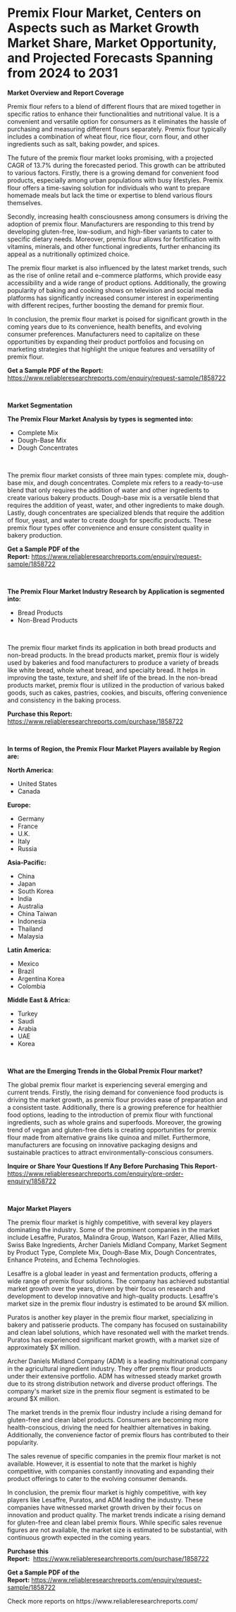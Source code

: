 <p><h1>Premix Flour Market, Centers on Aspects such as Market Growth Market Share, Market Opportunity, and Projected Forecasts Spanning from 2024 to 2031</h1></p><p><strong>Market Overview and Report Coverage</strong></p>
<p><p>Premix flour refers to a blend of different flours that are mixed together in specific ratios to enhance their functionalities and nutritional value. It is a convenient and versatile option for consumers as it eliminates the hassle of purchasing and measuring different flours separately. Premix flour typically includes a combination of wheat flour, rice flour, corn flour, and other ingredients such as salt, baking powder, and spices.</p><p>The future of the premix flour market looks promising, with a projected CAGR of 13.7% during the forecasted period. This growth can be attributed to various factors. Firstly, there is a growing demand for convenient food products, especially among urban populations with busy lifestyles. Premix flour offers a time-saving solution for individuals who want to prepare homemade meals but lack the time or expertise to blend various flours themselves.</p><p>Secondly, increasing health consciousness among consumers is driving the adoption of premix flour. Manufacturers are responding to this trend by developing gluten-free, low-sodium, and high-fiber variants to cater to specific dietary needs. Moreover, premix flour allows for fortification with vitamins, minerals, and other functional ingredients, further enhancing its appeal as a nutritionally optimized choice.</p><p>The premix flour market is also influenced by the latest market trends, such as the rise of online retail and e-commerce platforms, which provide easy accessibility and a wide range of product options. Additionally, the growing popularity of baking and cooking shows on television and social media platforms has significantly increased consumer interest in experimenting with different recipes, further boosting the demand for premix flour.</p><p>In conclusion, the premix flour market is poised for significant growth in the coming years due to its convenience, health benefits, and evolving consumer preferences. Manufacturers need to capitalize on these opportunities by expanding their product portfolios and focusing on marketing strategies that highlight the unique features and versatility of premix flour.</p></p>
<p><strong>Get a Sample PDF of the Report:</strong> <a href="https://www.reliableresearchreports.com/enquiry/request-sample/1858722">https://www.reliableresearchreports.com/enquiry/request-sample/1858722</a></p>
<p>&nbsp;</p>
<p><strong>Market Segmentation</strong></p>
<p><strong>The Premix Flour Market Analysis by types is segmented into:</strong></p>
<p><ul><li>Complete Mix</li><li>Dough-Base Mix</li><li>Dough Concentrates</li></ul></p>
<p>&nbsp;</p>
<p><p>The premix flour market consists of three main types: complete mix, dough-base mix, and dough concentrates. Complete mix refers to a ready-to-use blend that only requires the addition of water and other ingredients to create various bakery products. Dough-base mix is a versatile blend that requires the addition of yeast, water, and other ingredients to make dough. Lastly, dough concentrates are specialized blends that require the addition of flour, yeast, and water to create dough for specific products. These premix flour types offer convenience and ensure consistent quality in bakery production.</p></p>
<p><strong>Get a Sample PDF of the Report:</strong>&nbsp;<a href="https://www.reliableresearchreports.com/enquiry/request-sample/1858722">https://www.reliableresearchreports.com/enquiry/request-sample/1858722</a></p>
<p>&nbsp;</p>
<p><strong>The Premix Flour Market Industry Research by Application is segmented into:</strong></p>
<p><ul><li>Bread Products</li><li>Non-Bread Products</li></ul></p>
<p>&nbsp;</p>
<p><p>The premix flour market finds its application in both bread products and non-bread products. In the bread products market, premix flour is widely used by bakeries and food manufacturers to produce a variety of breads like white bread, whole wheat bread, and specialty bread. It helps in improving the taste, texture, and shelf life of the bread. In the non-bread products market, premix flour is utilized in the production of various baked goods, such as cakes, pastries, cookies, and biscuits, offering convenience and consistency in the baking process.</p></p>
<p><strong>Purchase this Report:</strong>&nbsp; <a href="https://www.reliableresearchreports.com/purchase/1858722">https://www.reliableresearchreports.com/purchase/1858722</a></p>
<p>&nbsp;</p>
<p><strong>In terms of Region, the Premix Flour Market Players available by Region are:</strong></p>
<p>
    <p> <strong> North America: </strong>
        <ul>
            <li>United States</li>
            <li>Canada</li>
        </ul>
        </p> 
    <p> <strong> Europe: </strong>
        <ul>
            <li>Germany</li>
            <li>France</li>
            <li>U.K.</li>
            <li>Italy</li>
            <li>Russia</li>
        </ul>
        </p> 
    <p> <strong> Asia-Pacific: </strong>
        <ul>
            <li>China</li>
            <li>Japan</li>
            <li>South Korea</li>
            <li>India</li>
            <li>Australia</li>
            <li>China Taiwan</li>
            <li>Indonesia</li>
            <li>Thailand</li>
            <li>Malaysia</li>
        </ul>
        </p> 
    <p> <strong> Latin America: </strong>
        <ul>
            <li>Mexico</li>
            <li>Brazil</li>
            <li>Argentina Korea</li>
            <li>Colombia</li>
        </ul>
        </p> 
    <p> <strong> Middle East & Africa: </strong>
        <ul>
            <li>Turkey</li>
            <li>Saudi</li>
            <li>Arabia</li>
            <li>UAE</li>
            <li>Korea</li>
        </ul>
    </p>
    </p>
<p>&nbsp;</p>
<p><strong>What are the Emerging Trends in the Global Premix Flour market?</strong></p>
<p><p>The global premix flour market is experiencing several emerging and current trends. Firstly, the rising demand for convenience food products is driving the market growth, as premix flour provides ease of preparation and a consistent taste. Additionally, there is a growing preference for healthier food options, leading to the introduction of premix flour with functional ingredients, such as whole grains and superfoods. Moreover, the growing trend of vegan and gluten-free diets is creating opportunities for premix flour made from alternative grains like quinoa and millet. Furthermore, manufacturers are focusing on innovative packaging designs and sustainable practices to attract environmentally-conscious consumers.</p></p>
<p><strong>Inquire or Share Your Questions If Any Before Purchasing This Report</strong>- <a href="https://www.reliableresearchreports.com/enquiry/pre-order-enquiry/1858722">https://www.reliableresearchreports.com/enquiry/pre-order-enquiry/1858722</a></p>
<p>&nbsp;</p>
<p><strong>Major Market Players</strong></p>
<p><p>The premix flour market is highly competitive, with several key players dominating the industry. Some of the prominent companies in the market include Lesaffre, Puratos, Malindra Group, Watson, Karl Fazer, Allied Mills, Swiss Bake Ingredients, Archer Daniels Midland Company, Market Segment by Product Type, Complete Mix, Dough-Base Mix, Dough Concentrates, Enhance Proteins, and Echema Technologies.</p><p>Lesaffre is a global leader in yeast and fermentation products, offering a wide range of premix flour solutions. The company has achieved substantial market growth over the years, driven by their focus on research and development to develop innovative and high-quality products. Lesaffre's market size in the premix flour industry is estimated to be around $X million.</p><p>Puratos is another key player in the premix flour market, specializing in bakery and patisserie products. The company has focused on sustainability and clean label solutions, which have resonated well with the market trends. Puratos has experienced significant market growth, with a market size of approximately $X million.</p><p>Archer Daniels Midland Company (ADM) is a leading multinational company in the agricultural ingredient industry. They offer premix flour products under their extensive portfolio. ADM has witnessed steady market growth due to its strong distribution network and diverse product offerings. The company's market size in the premix flour segment is estimated to be around $X million.</p><p>The market trends in the premix flour industry include a rising demand for gluten-free and clean label products. Consumers are becoming more health-conscious, driving the need for healthier alternatives in baking. Additionally, the convenience factor of premix flours has contributed to their popularity.</p><p>The sales revenue of specific companies in the premix flour market is not available. However, it is essential to note that the market is highly competitive, with companies constantly innovating and expanding their product offerings to cater to the evolving consumer demands.</p><p>In conclusion, the premix flour market is highly competitive, with key players like Lesaffre, Puratos, and ADM leading the industry. These companies have witnessed market growth driven by their focus on innovation and product quality. The market trends indicate a rising demand for gluten-free and clean label premix flours. While specific sales revenue figures are not available, the market size is estimated to be substantial, with continuous growth expected in the coming years.</p></p>
<p><strong>Purchase this Report:</strong>&nbsp;&nbsp;<a href="https://www.reliableresearchreports.com/purchase/1858722">https://www.reliableresearchreports.com/purchase/1858722</a></p>
<p></p>
<p><strong>Get a Sample PDF of the Report:</strong>&nbsp;<a href="https://www.reliableresearchreports.com/enquiry/request-sample/1858722">https://www.reliableresearchreports.com/enquiry/request-sample/1858722</a></p>
<p>Check more reports on https://www.reliableresearchreports.com/</p>